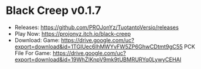 # Black Creep v0.1.7
- Releases:
https://github.com/PROJonYz/TuotantoVersio/releases
- Play Now:
https://projonyz.itch.io/black-creep
- Download:
Game: https://drive.google.com/uc?export=download&id=1TGIUec6IhMWYvFW5ZP6GhwCDtmt9gC55
PCK File For Game: https://drive.google.com/uc?export=download&id=19WhZIKnpV9mk9tUBMRURYq0LywyCEHAl
